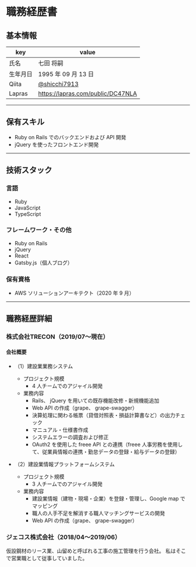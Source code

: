 # 職務経歴書

## 基本情報

|key|value|
|---|---|
|氏名|七田 将嗣|
|生年月日|1995 年 09 月 13 日|
|Qiita|[@shicchi7913](https://qiita.com/shicchi7913)|
|Lapras|https://lapras.com/public/DC47NLA|

---

## 保有スキル

- Ruby on Rails でのバックエンドおよび API 開発
- jQuery を使ったフロントエンド開発

---

## 技術スタック

### 言語

- Ruby
- JavaScript
- TypeScript

### フレームワーク・その他

- Ruby on Rails
- jQuery
- React
- Gatsby.js（個人ブログ）

### 保有資格

- AWS ソリューションアーキテクト（2020 年 9 月）

---

## 職務経歴詳細

### 株式会社TRECON（2019/07〜現在）

#### 会社概要

- （1）建設業業務システム
  - プロジェクト規模
    - 4 人チームでのアジャイル開発
  - 業務内容
    - Rails、 jQuery を用いての既存機能改修・新規機能追加
    - Web API の作成（grape、 grape-swagger）
    - 決算処理に関わる帳票（貸借対照表・損益計算書など）の出力チェック
    -	マニュアル・仕様書作成
    - システムエラーの調査および修正
    - OAuth2 を使用した freee API との連携（freee 人事労務を使用して、従業員情報の連携・勤怠データの登録・給与データの登録）

- （2）建設業情報プラットフォームシステム
  - プロジェクト規模
    - 3 人チームでのアジャイル開発
  - 業務内容
    -	建設業情報（建物・現場・企業）を登録・管理し、Google map でマッピング
    - 職人の人手不足を解消する職人マッチングサービスの開発
    - Web API の作成（grape、 grape-swagger）

### ジェコス株式会社（2018/04〜2019/06）
仮設鋼材のリース業、山留めと呼ばれる工事の施工管理を行う会社。
私はそこで営業職として従事していました。

